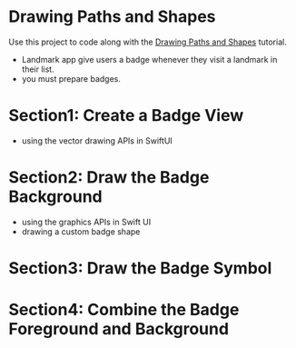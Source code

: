 # Drawing Paths and Shapes

Use this project to code along with the [Drawing Paths and Shapes](https://developer.apple.com/tutorials/swiftui/drawing-paths-and-shapes) tutorial.

- Landmark app give users a badge whenever they visit a landmark in their list.
- you must prepare badges.

# Section1: Create a Badge View

- using the vector drawing APIs in SwiftUI


# Section2: Draw the Badge Background

- using the graphics APIs in Swift UI
- drawing a custom badge shape


# Section3: Draw the Badge Symbol 


# Section4: Combine the Badge Foreground and Background